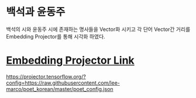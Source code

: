 # 백석과 윤동주
백석의 시와 윤동주 시에 존재하는 명사들을 Vector화 시키고 각 단어 Vector간 거리를 Embedding Projector를 통해 시각화 하였다.

# [Embedding Projector Link][embeddinglink]

[embeddinglink]: https://projector.tensorflow.org/?config=https://raw.githubusercontent.com/lee-marco/poet_korean/master/poet_config.json "Go Embedding Projector"

https://projector.tensorflow.org/?config=https://raw.githubusercontent.com/lee-marco/poet_korean/master/poet_config.json


